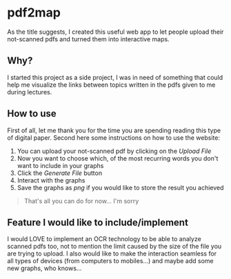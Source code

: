 # pdf2map

As the title suggests, I created this useful web app to let people upload their not-scanned pdfs and turned them into interactive maps.

## Why?

I started this project as a side project, I was in need of something that could help me visualize the links between topics written in the pdfs given to me during lectures.

## How to use

First of all, let me thank you for the time you are spending reading this type of digital paper. Second here some instructions on how to use the website:
1. You can upload your not-scanned pdf by clicking on the *Upload File*
2. Now you want to choose which, of the most recurring words you don't want to include in your graphs
3. Click the *Generate File* button
4. Interact with the graphs
5. Save the graphs as *png* if you would like to store the result you achieved

> That's all you can do for now... I'm sorry

## Feature I would like to include/implement

I would LOVE to implement an OCR technology to be able to analyze scanned pdfs too, not to mention the limit caused by the size of the file you are trying to upload. I also would like to make the interaction seamless for all types of devices (from computers to mobiles...) and maybe add some new graphs, who knows... 